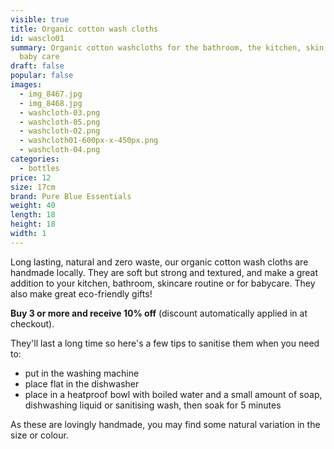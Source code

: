 ```yaml
---
visible: true
title: Organic cotton wash cloths
id: wasclo01
summary: Organic cotton washcloths for the bathroom, the kitchen, skin care and
  baby care
draft: false
popular: false
images:
  - img_8467.jpg
  - img_8468.jpg
  - washcloth-03.png
  - washcloth-05.png
  - washcloth-02.png
  - washcloth01-600px-x-450px.png
  - washcloth-04.png
categories:
  - bottles
price: 12
size: 17cm
brand: Pure Blue Essentials
weight: 40
length: 18
height: 18
width: 1
---
```

Long lasting, natural and zero waste, our organic cotton wash cloths are handmade locally. They are soft but strong and textured, and make a great addition to your kitchen, bathroom, skincare routine or for babycare.  They also make great eco-friendly gifts! 

**B﻿uy 3 or more and receive 10% off** (discount automatically applied in at checkout).

They'll last a long time so here's a few tips to sanitise them when you need to:
- put in the washing machine
- place flat in the dishwasher 
- place in a heatproof bowl with boiled water and a small amount of soap, dishwashing liquid or sanitising wash, then soak for 5 minutes 

A﻿s these are lovingly handmade, you may find some natural variation in the size or colour.
